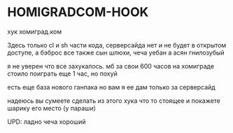 # HOMIGRADCOM-HOOK
хук хомиград.ком

Здесь только cl и sh части кода, серверсайда нет и не будет в открытом доступе, а бэброс все также сын шлюхи, чеча уебан а асян гнилозубый 

я не уверен что все захукалось. мб за свои 600 часов на хомиграде стоило поиграть еще 1 час, но похуй

есть еще база нового ганпака но вам я ее дам только за серверсайд

надеюсь вы сумеете сделать из этого хука что то стоящее и покажете шарику его место (у параши)

UPD: ладно чеча хороший
